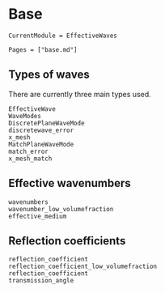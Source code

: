 # Base

```@meta
CurrentModule = EffectiveWaves
```

```@contents
Pages = ["base.md"]
```

## Types of waves

There are currently three main types used.

```@docs
EffectiveWave
WaveModes
DiscretePlaneWaveMode
discretewave_error
x_mesh
MatchPlaneWaveMode
match_error
x_mesh_match
```

## Effective wavenumbers

```@docs
wavenumbers
wavenumber_low_volumefraction
effective_medium
```

## Reflection coefficients

```@docs
reflection_coefficient
reflection_coefficient_low_volumefraction
reflection_coefficient
transmission_angle
```
